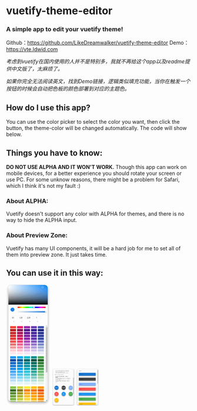 # **vuetify-theme-editor**

### A simple app to edit your vuetify theme!

Github：https://github.com/LikeDreamwalker/vuetify-theme-editor
Demo：https://vte.ldwid.com

*考虑到vuetify在国内使用的人并不是特别多，我就不再给这个app以及readme提供中文版了，太麻烦了。*

*如果你完全无法阅读英文，找到Demo链接，逻辑类似填充功能，当你在触发一个按钮的时候会自动把色板的颜色部署到对应的主题色。*

## How do I use this app?

You can use the color picker to select the color you want, then click the button, the theme-color will be changed automatically. The code will show below.

## Things you have to know:

**DO NOT USE ALPHA AND IT WON'T WORK.**
Though this app can work on mobile devices, for a better experience you should rotate your screen or use PC.
For some unknow reasons, there might be a problem for Safari, which I think it's not my fault :)

### About ALPHA:

Vuetify doesn't support any color with ALPHA for themes, and there is no way to hide the ALPHA input.

### About Preview Zone:

Vuetify has many UI components, it will be a hard job for me to set all of them into preview zone. It just takes time.

## You can use it in this way:

<img src="https://github.com/LikeDreamwalker/vuetify-theme-editor/blob/master/images/GIF%202020-8-28%2017-20-54.gif" width="25%"><img src="https://github.com/LikeDreamwalker/vuetify-theme-editor/blob/master/images/GIF%202020-8-28%2017-26-24.gif" width="25%">
